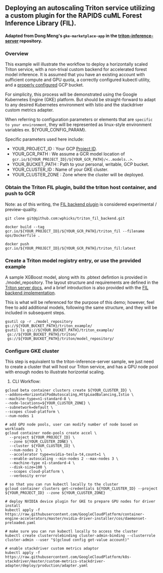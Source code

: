 ## Deploying an autoscaling Triton service utilizing a custom plugin for the RAPIDS cuML Forest Inference Library (FIL).
#### Adapted from Dong Meng's `gke-marketplace-app` in the [triton-inference-server](https://github.com/triton-inference-server/server/tree/master/deploy/gke-marketplace-app) repository. 

### Overview
This example will illustrate the workflow to deploy a horizontally scaled Triton service, with a non-trival custom
backend for accelerated forest model inference. It is assumed that you have an existing account with sufficient compute
and GPU quota, a correctly configured kubectl utility, and a [properly configured]() GCP bucket.

For simplicity, this process will be demonstrated using the Google Kubernetes Engine (GKE) platform. But should be
straight-forward to adapt to any desired Kubernetes environment with Istio and the stackdriver custom metrics adapter.

When referring to configuration parameters or elements that are `specific to your environment`, they will be represented
as linux-style environment variables ex. ${YOUR_CONFIG_PARAM}. 

Specific parameters used here include:
- YOUR_PROJECT_ID     : Your GCP [Project ID](https://support.google.com/googleapi/answer/7014113?hl=en).
- YOUR_GCR_PATH       : We assume a GCR model location of `gcr.io/${YOUR_PROJECT_ID}/${YOUR_GCR_PATH}/<..models..>`.
- YOUR_BUCKET_PATH    : Path to your personal, writable, GCP bucket.
- YOUR_CLUSTER_ID     : Name of your GKE cluster.
- YOUR_CLUSTER_ZONE   : Zone where the cluster will be deployed.

### Obtain the Triton FIL plugin, build the triton host container, and push to GCR
Note: as of this writing, the [FIL backend plugin](https://github.com/wphicks/triton_fil_backend) is considered 
experimental / preview-quality.
```shell
git clone git@github.com:wphicks/triton_fil_backend.git

docker build --tag gcr.io/${YOUR_PROJECT_ID}/${YOUR_GCR_PATH}/triton_fil --filename ops/Dockerfile .

docker push gcr.io/${YOUR_PROJECT_ID}/${YOUR_GCR_PATH}/triton_fil:latest
```

### Create a Triton model registry entry, or use the provided example
A sample XGBoost model, along with its .pbtext defintion is provided in ./model_repository. The layout structure and
requirements are defined in the [Triton server docs](https://github.com/triton-inference-server/server/blob/master/docs/model_configuration.md),
and a brief introduction is also provided with the [FIL backend implementation](https://github.com/wphicks/triton_fil_backend#triton-inference-server-fil-backend).

This is what will be referenced for the purpose of this demo; however, feel free to add additional models, following the
same structure, and they will be included in subsequent steps.

```shell
gsutil cp -r ./model_repository gs://${YOUR_BUCKET_PATH}/triton_example/
gsutil ls gs://${YOUR_BUCKET_PATH}/triton_example/
 gs://${YOUR_BUCKET_PATH}/triton/
 gs://${YOUR_BUCKET_PATH}/triton/model_repository/
```

### Configure GKE cluster
This step is equivalent to the triton-inference-server sample, we just need to create a cluster that will host our
Triton service, and has a GPU node pool with enough nodes to illustrate horizontal scaling.

1. CLI Workflow:
```shell
gcloud beta container clusters create ${YOUR_CLUSTER_ID} \
--addons=HorizontalPodAutoscaling,HttpLoadBalancing,Istio \
--machine-type=n1-standard-8 \
--node-locations=${YOUR_CLUSTER_ZONE} \
--subnetwork=default \
--scopes cloud-platform \
--num-nodes 1

# add GPU node pools, user can modify number of node based on workloads
gcloud container node-pools create accel \
  --project ${YOUR_PROJECT_ID} \
  --zone ${YOUR_CLUSTER_ZONE} \
  --cluster ${YOUR_CLUSTER_ID} \
  --num-nodes 2 \
  --accelerator type=nvidia-tesla-t4,count=1 \
  --enable-autoscaling --min-nodes 2 --max-nodes 3 \
  --machine-type n1-standard-4 \
  --disk-size=100 \
  --scopes cloud-platform \
  --verbosity error

# so that you can run kubectl locally to the cluster
gcloud container clusters get-credentials ${YOUR_CLUSTER_ID} --project ${YOUR_PROJECT_ID} --zone ${YOUR_CLUSTER_ZONE}  

# deploy NVIDIA device plugin for GKE to prepare GPU nodes for driver install
kubectl apply -f https://raw.githubusercontent.com/GoogleCloudPlatform/container-engine-accelerators/master/nvidia-driver-installer/cos/daemonset-preloaded.yaml

# make sure you can run kubectl locally to access the cluster
kubectl create clusterrolebinding cluster-admin-binding --clusterrole cluster-admin --user "$(gcloud config get-value account)"

# enable stackdriver custom metrics adaptor
kubectl apply -f https://raw.githubusercontent.com/GoogleCloudPlatform/k8s-stackdriver/master/custom-metrics-stackdriver-adapter/deploy/production/adapter.yaml
```
